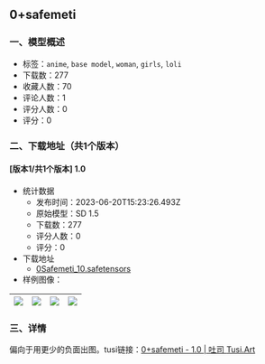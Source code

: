 ## 0+safemeti
### 一、模型概述

- 标签：`anime`, `base model`, `woman`, `girls`, `loli`
- 下载数：277
- 收藏人数：70
- 评论人数：1
- 评分人数：0
- 评分：0

### 二、下载地址（共1个版本）

#### [版本1/共1个版本] 1.0

- 统计数据
  - 发布时间：2023-06-20T15:23:26.493Z
  - 原始模型：SD 1.5
  - 下载数：277
  - 评分人数：0
  - 评分：0
- 下载地址
  - [0Safemeti_10.safetensors](https://civitai.com/api/download/models/100103)
- 样例图像：

| <img src="https://image.civitai.com/xG1nkqKTMzGDvpLrqFT7WA/4dd8e554-0109-4142-9d3f-4bc86e67e223/width=450/1220400.jpeg" /> | <img src="https://image.civitai.com/xG1nkqKTMzGDvpLrqFT7WA/20e3621f-34db-41c9-8925-4389e790d765/width=450/1220403.jpeg" /> | <img src="https://image.civitai.com/xG1nkqKTMzGDvpLrqFT7WA/b0fe4923-c969-41f6-8452-e7bd2f860f09/width=450/1220405.jpeg" /> | <img src="https://image.civitai.com/xG1nkqKTMzGDvpLrqFT7WA/26d88524-dce1-4c8a-bc54-cc8a19e6e4c4/width=450/1220408.jpeg" /> |
| ---- | ---- | ---- | ---- |


### 三、详情
<p>偏向于用更少的负面出图。tusi链接：<a target="_blank" rel="ugc" href="https://tusi.art/models/605476838392774197">0+safemeti - 1.0 | 吐司 </a><a target="_blank" rel="ugc" href="http://Tusi.Art">Tusi.Art</a></p>